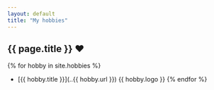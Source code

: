 ```yaml
---
layout: default
title: "My hobbies"
---
```


## {{ page.title }} :heart:

{% for hobby in site.hobbies %}
* [{{ hobby.title }}](..\{{ hobby.url }}) {{ hobby.logo }}
{% endfor %}
